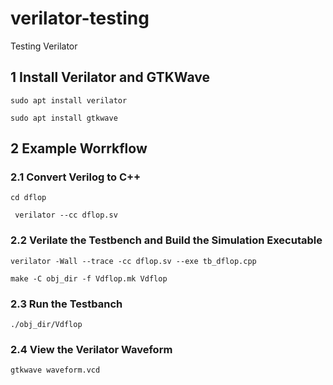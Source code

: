# verilator-testing
Testing Verilator

## 1 Install Verilator and GTKWave

``` sudo apt install verilator ```

``` sudo apt install gtkwave ```

## 2 Example Worrkflow

### 2.1 Convert Verilog to C++

``` cd dflop ```

``` verilator --cc dflop.sv```

### 2.2 Verilate the Testbench and Build the Simulation Executable

``` verilator -Wall --trace -cc dflop.sv --exe tb_dflop.cpp ```

``` make -C obj_dir -f Vdflop.mk Vdflop ```

### 2.3 Run the Testbanch

``` ./obj_dir/Vdflop ```

### 2.4 View the Verilator Waveform

``` gtkwave waveform.vcd ```